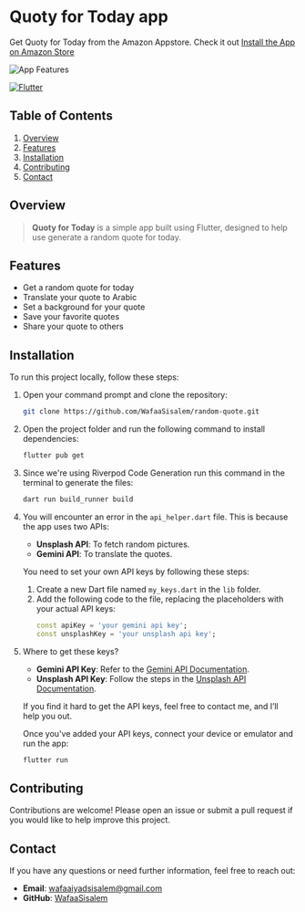 # Quoty for Today app

Get Quoty for Today from the Amazon Appstore. Check it out
[Install the App on Amazon Store](https://www.amazon.com/dp/B0DFXDL2CZ/ref=apps_sf_sta)

![App Features](https://drive.google.com/uc?id=1X-q0PikmF0Ttux2X77Gu43zanDHD-WaI)

[![Flutter](https://img.shields.io/badge/Flutter-%2302569B.svg?style=for-the-badge&logo=Flutter&logoColor=white)](https://flutter.dev)

## Table of Contents
1. [Overview](#overview)
2. [Features](#features)
3. [Installation](#installation)
4. [Contributing](#contributing)
5. [Contact](#contact)

## Overview

> **Quoty for Today** is a simple app built using Flutter, designed to help use generate a random quote for today.

## Features
- Get a random quote for today
- Translate your quote to Arabic
- Set a background for your quote 
- Save your favorite quotes
- Share your quote to others

## Installation

To run this project locally, follow these steps:

1. Open your command prompt and clone the repository:
   ```bash
   git clone https://github.com/WafaaSisalem/random-quote.git
2. Open the project folder and run the following command to install dependencies:
   ```bash
   flutter pub get
3. Since we're using Riverpod Code Generation run this command in the terminal to generate the files:
   ```bash
   dart run build_runner build
4. You will encounter an error in the `api_helper.dart` file. This is because the app uses two APIs:

   - **Unsplash API**: To fetch random pictures.
   - **Gemini API**: To translate the quotes.
   
   You need to set your own API keys by following these steps:
   
   1. Create a new Dart file named `my_keys.dart` in the `lib` folder.
   2. Add the following code to the file, replacing the placeholders with your actual API keys:
      ```dart
      const apiKey = 'your gemini api key';
      const unsplashKey = 'your unsplash api key';
5. Where to get these keys?
   - **Gemini API Key**: Refer to the [Gemini API Documentation](https://ai.google.dev/gemini-api/docs/api-key).
   - **Unsplash API Key**: Follow the steps in the [Unsplash API Documentation](https://unsplash.com/documentation).
   
   If you find it hard to get the API keys, feel free to contact me, and I’ll help you out.
   
   Once you've added your API keys, connect your device or emulator and run the app:
   
   ```bash
   flutter run

## Contributing

Contributions are welcome! Please open an issue or submit a pull request if you would like to help improve this project.

## Contact

If you have any questions or need further information, feel free to reach out:

- **Email**: [wafaaiyadsisalem@gmail.com](mailto:wafaaiyadsisalem@gmail.com)
- **GitHub**: [WafaaSisalem](https://github.com/WafaaSisalem)

